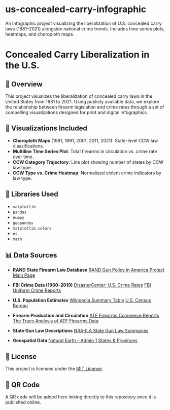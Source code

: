 # us-concealed-carry-infographic
An infographic project visualizing the liberalization of U.S. concealed carry laws (1981–2021) alongside national crime trends. Includes time series plots, heatmaps, and choropleth maps.

# Concealed Carry Liberalization in the U.S.

## 📌 Overview

This project visualizes the liberalization of concealed carry laws in the United States from 1981 to 2021. Using publicly available data, we explore the relationship between firearm legislation and crime rates through a set of compelling visualizations designed for print and digital infographics.

## 📁 Visualizations Included

* **Choropleth Maps** (1981, 1991, 2001, 2011, 2021): State-level CCW law classifications.
* **Multiline Time Series Plot**: Total firearms in circulation vs. crime rate over time.
* **CCW Category Trajectory**: Line plot showing number of states by CCW law type.
* **CCW Type vs. Crime Heatmap**: Normalized violent crime indicators by law type.

## 🧰 Libraries Used

* `matplotlib`
* `pandas`
* `numpy`
* `geopandas`
* `matplotlib.colors`
* `os`
* `math`

## 📊 Data Sources

* **RAND State Firearm Law Database**
  [RAND Gun Policy in America Project](https://www.rand.org/pubs/tools/TL354.html)
  [Main Page](https://www.rand.org/research/gun-policy.html)

* **FBI Crime Data (1960–2019)**
  [DisasterCenter: U.S. Crime Rates](https://www.disastercenter.com/crime/uscrime.htm)
  [FBI Uniform Crime Reports](https://bjs.ojp.gov/data-collection/ucr-uniform-crime-reporting-program)

* **U.S. Population Estimates**
  [Wikipedia Summary Table](https://en.wikipedia.org/wiki/List_of_U.S._states_and_territories_by_population)
  [U.S. Census Bureau](https://www.census.gov/data.html)

* **Firearm Production and Circulation**
  [ATF Firearms Commerce Reports](https://www.atf.gov/resource-center/firearms-commerce-united-states)
  [The Trace Analysis of ATF Firearms Data](https://www.thetrace.org/2023/03/guns-america-data-atf-total/)

* **State Gun Law Descriptions**
  [NRA-ILA State Gun Law Summaries](https://www.nraila.org/gun-laws/state-gun-laws/)

* **Geospatial Data**
  [Natural Earth – Admin 1 States & Provinces](https://www.naturalearthdata.com/downloads/10m-cultural-vectors/)

## 🗾 License

This project is licensed under the [MIT License](https://opensource.org/licenses/MIT).

## 📎 QR Code

A QR code will be added here linking directly to this repository once it is published online.

